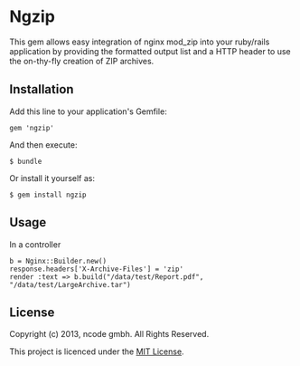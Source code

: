 # Ngzip

This gem allows easy integration of nginx mod_zip into your ruby/rails application by providing
the formatted output list and a HTTP header to use the on-thy-fly creation of ZIP archives.

## Installation

Add this line to your application's Gemfile:

    gem 'ngzip'

And then execute:

    $ bundle

Or install it yourself as:

    $ gem install ngzip

## Usage

In a controller

    b = Nginx::Builder.new()
    response.headers['X-Archive-Files'] = 'zip'
    render :text => b.build("/data/test/Report.pdf", "/data/test/LargeArchive.tar")


## License

Copyright (c) 2013, ncode gmbh. All Rights Reserved.

This project is licenced under the [MIT License](LICENSE.txt).

